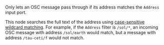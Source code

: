 Only lets an OSC message pass through if its address matches the `Address` input port.

This node searches the full text of the address using [case-sensitive wildcard matching](vuo-nodeset://vuo.text).  For example, if the `Address` filter is `/sol/*`, an incoming OSC message with address `/sol/earth` would match, but a message with address `/tau-ceti/f` would not match.
